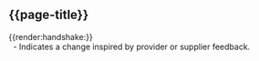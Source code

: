 ## {{page-title}}

<div class="imgHandshake"> 
{{render:handshake:}} 
</div> &nbsp; - Indicates a change inspired by provider or supplier feedback.